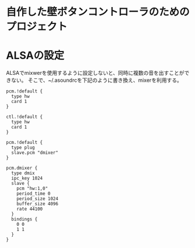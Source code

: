 # 自作した壁ボタンコントローラのためのプロジェクト

# ALSAの設定
ALSAでmixwerを使用するように設定しないと、同時に複数の音を出すことができない。
そこで、~/.asoundrcを下記のように書き換え、mixerを利用する。

```
pcm.!default {
  type hw
  card 1
}

ctl.!default {
  type hw
  card 1
}

pcm.!default {
  type plug
  slave.pcm "dmixer"
}

pcm.dmixer {
  type dmix
  ipc_key 1024
  slave {
    pcm "hw:1,0"
    period_time 0
    period_size 1024
    buffer_size 4096
    rate 44100
  }
  bindings {
    0 0
    1 1
  }
}
```

